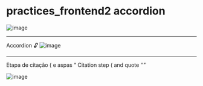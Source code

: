 # practices_frontend2 accordion


![image](https://user-images.githubusercontent.com/84669986/214992487-48d94d86-b61c-423a-86d6-2a886ae9aa7f.png)

________________________________________________________________________________________________________________________________________________________________________
Accordion 🔓 
![image](https://user-images.githubusercontent.com/84669986/214993381-88cc89eb-4bb4-48dc-89a1-db200c449d1f.png)


________________________________________________________________________________________________________________________________________________________________________

Etapa de citação (<blackquote> e aspas <q> 
Citation step (<blackquote> and quote <q>

![image](https://user-images.githubusercontent.com/84669986/215211571-4d472a86-2c4f-485d-bb2e-ccce239ef1e0.png)


